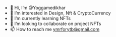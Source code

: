 - 👋 Hi, I’m @Yoggamedikhar
- 👀 I’m interested in Design, Nft & CryptoCurrency
- 🌱 I’m currently learning NFTs
- 💞️ I’m looking to collaborate on project NFTs
- 📫 How to reach me ymrforytb@gmail.com

<!---
Yoggamedikhar/Yoggamedikhar is a ✨ special ✨ repository because its `README.md` (this file) appears on your GitHub profile.
You can click the Preview link to take a look at your changes.
--->
